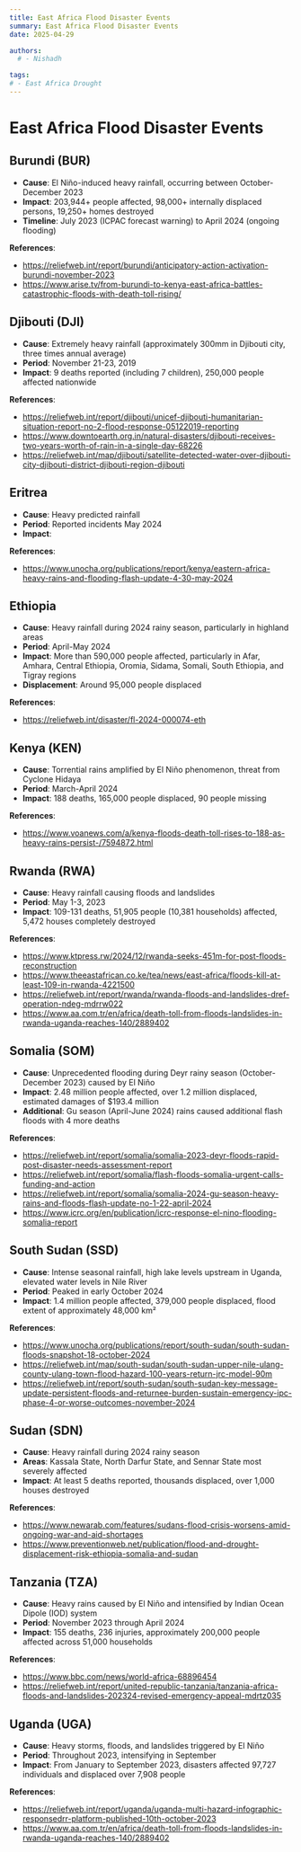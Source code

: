 ```yaml
---
title: East Africa Flood Disaster Events
summary: East Africa Flood Disaster Events
date: 2025-04-29

authors:
  # - Nishadh

tags:
# - East Africa Drought
---
```

# East Africa Flood Disaster Events

## Burundi (BUR)
- **Cause**: El Niño-induced heavy rainfall, occurring between October-December 2023
- **Impact**: 203,944+ people affected, 98,000+ internally displaced persons, 19,250+ homes destroyed
- **Timeline**: July 2023 (ICPAC forecast warning) to April 2024 (ongoing flooding)

**References**:  
- https://reliefweb.int/report/burundi/anticipatory-action-activation-burundi-november-2023 
- https://www.arise.tv/from-burundi-to-kenya-east-africa-battles-catastrophic-floods-with-death-toll-rising/

## Djibouti (DJI)
- **Cause**: Extremely heavy rainfall (approximately 300mm in Djibouti city, three times annual average)
- **Period**: November 21-23, 2019
- **Impact**: 9 deaths reported (including 7 children), 250,000 people affected nationwide

**References**:
- https://reliefweb.int/report/djibouti/unicef-djibouti-humanitarian-situation-report-no-2-flood-response-05122019-reporting
- https://www.downtoearth.org.in/natural-disasters/djibouti-receives-two-years-worth-of-rain-in-a-single-day-68226
- https://reliefweb.int/map/djibouti/satellite-detected-water-over-djibouti-city-djibouti-district-djibouti-region-djibouti

## Eritrea
- **Cause**: Heavy predicted rainfall
- **Period**: Reported incidents May 2024
- **Impact**: 

**References**:
- https://www.unocha.org/publications/report/kenya/eastern-africa-heavy-rains-and-flooding-flash-update-4-30-may-2024

## Ethiopia
- **Cause**: Heavy rainfall during 2024 rainy season, particularly in highland areas
- **Period**: April-May 2024
- **Impact**: More than 590,000 people affected, particularly in Afar, Amhara, Central Ethiopia, Oromia, Sidama, Somali, South Ethiopia, and Tigray regions
- **Displacement**: Around 95,000 people displaced

**References**:
- https://reliefweb.int/disaster/fl-2024-000074-eth

## Kenya (KEN)
- **Cause**: Torrential rains amplified by El Niño phenomenon, threat from Cyclone Hidaya
- **Period**: March-April 2024
- **Impact**: 188 deaths, 165,000 people displaced, 90 people missing

**References**:
- https://www.voanews.com/a/kenya-floods-death-toll-rises-to-188-as-heavy-rains-persist-/7594872.html

## Rwanda (RWA)
- **Cause**: Heavy rainfall causing floods and landslides
- **Period**: May 1-3, 2023
- **Impact**: 109-131 deaths, 51,905 people (10,381 households) affected, 5,472 houses completely destroyed

**References**:
- https://www.ktpress.rw/2024/12/rwanda-seeks-451m-for-post-floods-reconstruction
- https://www.theeastafrican.co.ke/tea/news/east-africa/floods-kill-at-least-109-in-rwanda-4221500
- https://reliefweb.int/report/rwanda/rwanda-floods-and-landslides-dref-operation-ndeg-mdrrw022
- https://www.aa.com.tr/en/africa/death-toll-from-floods-landslides-in-rwanda-uganda-reaches-140/2889402

## Somalia (SOM)
- **Cause**: Unprecedented flooding during Deyr rainy season (October-December 2023) caused by El Niño
- **Impact**: 2.48 million people affected, over 1.2 million displaced, estimated damages of $193.4 million
- **Additional**: Gu season (April-June 2024) rains caused additional flash floods with 4 more deaths

**References**:
- https://reliefweb.int/report/somalia/somalia-2023-deyr-floods-rapid-post-disaster-needs-assessment-report
- https://reliefweb.int/report/somalia/flash-floods-somalia-urgent-calls-funding-and-action
- https://reliefweb.int/report/somalia/somalia-2024-gu-season-heavy-rains-and-floods-flash-update-no-1-22-april-2024
- https://www.icrc.org/en/publication/icrc-response-el-nino-flooding-somalia-report

## South Sudan (SSD)
- **Cause**: Intense seasonal rainfall, high lake levels upstream in Uganda, elevated water levels in Nile River
- **Period**: Peaked in early October 2024
- **Impact**: 1.4 million people affected, 379,000 people displaced, flood extent of approximately 48,000 km²

**References**:
- https://www.unocha.org/publications/report/south-sudan/south-sudan-floods-snapshot-18-october-2024
- https://reliefweb.int/map/south-sudan/south-sudan-upper-nile-ulang-county-ulang-town-flood-hazard-100-years-return-jrc-model-90m
- https://reliefweb.int/report/south-sudan/south-sudan-key-message-update-persistent-floods-and-returnee-burden-sustain-emergency-ipc-phase-4-or-worse-outcomes-november-2024

## Sudan (SDN)
- **Cause**: Heavy rainfall during 2024 rainy season
- **Areas**: Kassala State, North Darfur State, and Sennar State most severely affected
- **Impact**: At least 5 deaths reported, thousands displaced, over 1,000 houses destroyed

**References**:
- https://www.newarab.com/features/sudans-flood-crisis-worsens-amid-ongoing-war-and-aid-shortages
- https://www.preventionweb.net/publication/flood-and-drought-displacement-risk-ethiopia-somalia-and-sudan

## Tanzania (TZA)
- **Cause**: Heavy rains caused by El Niño and intensified by Indian Ocean Dipole (IOD) system
- **Period**: November 2023 through April 2024
- **Impact**: 155 deaths, 236 injuries, approximately 200,000 people affected across 51,000 households

**References**:
- https://www.bbc.com/news/world-africa-68896454
- https://reliefweb.int/report/united-republic-tanzania/tanzania-africa-floods-and-landslides-202324-revised-emergency-appeal-mdrtz035

## Uganda (UGA)
- **Cause**: Heavy storms, floods, and landslides triggered by El Niño
- **Period**: Throughout 2023, intensifying in September
- **Impact**: From January to September 2023, disasters affected 97,727 individuals and displaced over 7,908 people

**References**:
- https://reliefweb.int/report/uganda/uganda-multi-hazard-infographic-responsedrr-platform-published-10th-october-2023
- https://www.aa.com.tr/en/africa/death-toll-from-floods-landslides-in-rwanda-uganda-reaches-140/2889402
